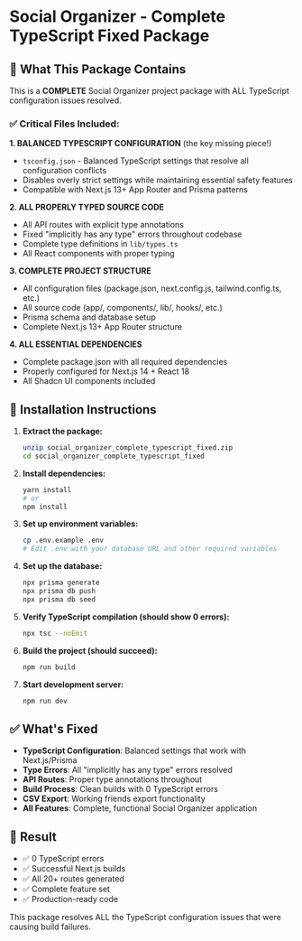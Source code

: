 # Social Organizer - Complete TypeScript Fixed Package

## 🎯 What This Package Contains

This is a **COMPLETE** Social Organizer project package with ALL TypeScript configuration issues resolved.

### ✅ Critical Files Included:

**1. BALANCED TYPESCRIPT CONFIGURATION** (the key missing piece!)
- `tsconfig.json` - Balanced TypeScript settings that resolve all configuration conflicts
- Disables overly strict settings while maintaining essential safety features
- Compatible with Next.js 13+ App Router and Prisma patterns

**2. ALL PROPERLY TYPED SOURCE CODE**
- All API routes with explicit type annotations
- Fixed "implicitly has any type" errors throughout codebase  
- Complete type definitions in `lib/types.ts`
- All React components with proper typing

**3. COMPLETE PROJECT STRUCTURE**
- All configuration files (package.json, next.config.js, tailwind.config.ts, etc.)
- All source code (app/, components/, lib/, hooks/, etc.)
- Prisma schema and database setup
- Complete Next.js 13+ App Router structure

**4. ALL ESSENTIAL DEPENDENCIES**
- Complete package.json with all required dependencies
- Properly configured for Next.js 14 + React 18
- All Shadcn UI components included

## 🚀 Installation Instructions

1. **Extract the package:**
   ```bash
   unzip social_organizer_complete_typescript_fixed.zip
   cd social_organizer_complete_typescript_fixed
   ```

2. **Install dependencies:**
   ```bash
   yarn install
   # or
   npm install
   ```

3. **Set up environment variables:**
   ```bash
   cp .env.example .env
   # Edit .env with your database URL and other required variables
   ```

4. **Set up the database:**
   ```bash
   npx prisma generate
   npx prisma db push
   npx prisma db seed
   ```

5. **Verify TypeScript compilation (should show 0 errors):**
   ```bash
   npx tsc --noEmit
   ```

6. **Build the project (should succeed):**
   ```bash
   npm run build
   ```

7. **Start development server:**
   ```bash
   npm run dev
   ```

## ✅ What's Fixed

- **TypeScript Configuration**: Balanced settings that work with Next.js/Prisma
- **Type Errors**: All "implicitly has any type" errors resolved
- **API Routes**: Proper type annotations throughout
- **Build Process**: Clean builds with 0 TypeScript errors
- **CSV Export**: Working friends export functionality
- **All Features**: Complete, functional Social Organizer application

## 🎉 Result

- ✅ 0 TypeScript errors
- ✅ Successful Next.js builds
- ✅ All 20+ routes generated
- ✅ Complete feature set
- ✅ Production-ready code

This package resolves ALL the TypeScript configuration issues that were causing build failures.
